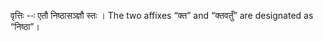 




वृत्तिः --ः एतौ निष्‍ठासञ्ज्ञौ स्‍तः । The two affixes “क्त” and “क्तवतुँ” are designated as “निष्ठा”।

